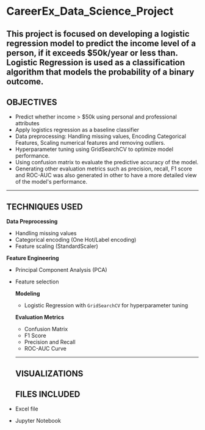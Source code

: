 # CareerEx_Data_Science_Project
This project is focused on developing a logistic regression model to predict the income level of a person, if it exceeds $50k/year or less than.  Logistic Regression is used as a classification algorithm that models the probability of a binary outcome.  
----
## OBJECTIVES
- Predict whether income > $50k using personal and professional attributes
- Apply logistics regression as a baseline classifier
- Data preprocessing: Handling missing values, Encoding Categorical Features, Scaling numerical features and removing outliers.
- Hyperparameter tuning using GridSearchCV to optimize model performance.
- Using confusion matrix to evaluate the predictive accuracy of the model.
- Generating other evaluation metrics such as precision, recall, F1 score and ROC-AUC was also generated in other to have a more detailed view of the model's performance.

----
## TECHNIQUES USED
**Data Preprocessing**
- Handling missing values
- Categorical encoding (One Hot/Label encoding)
- Feature scaling (StandardScaler)

**Feature Engineering**
- Principal Component Analysis (PCA)
- Feature selection

  **Modeling**
  - Logistic Regression with `GridSearchCV` for hyperparameter tuning
 
  **Evaluation Metrics**
  - Confusion Matrix
  - F1 Score
  - Precision and Recall
  - ROC-AUC Curve
 
  -----
  ## VISUALIZATIONS


  ## FILES INCLUDED
- Excel file
- Jupyter Notebook
